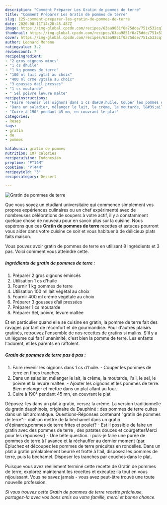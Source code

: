 ```yaml
---
description: "Comment Préparer Les Gratin de pommes de terre"
title: "Comment Préparer Les Gratin de pommes de terre"
slug: 125-comment-preparer-les-gratin-de-pommes-de-terre
date: 2020-08-11T14:28:45.487Z
image: https://img-global.cpcdn.com/recipes/63aa9851f0a75dde/751x532cq70/gratin-de-pommes-de-terre-photo-principale-de-la-recette.jpg
thumbnail: https://img-global.cpcdn.com/recipes/63aa9851f0a75dde/751x532cq70/gratin-de-pommes-de-terre-photo-principale-de-la-recette.jpg
cover: https://img-global.cpcdn.com/recipes/63aa9851f0a75dde/751x532cq70/gratin-de-pommes-de-terre-photo-principale-de-la-recette.jpg
author: Leonard Moreno
ratingvalue: 3.2
reviewcount: 7
recipeingredient:
- "2 gros oignons mincs"
- "1 cs dhuile"
- "1 kg pommes de terre"
- "100 ml lait vgtal au choix"
- "400 ml crme vgtale au choix"
- "3 gousses dail presses"
- "1 cs moutarde"
- " Sel poivre levure malte"
recipeinstructions:
- "Faire revenir les oignons dans 1 cs d&#39;huile. Couper les pommes de terre en fines tranches."
- "Dans un saladier, mélanger le lait, la crème, la moutarde, l&#39;ail, le sel, le poivre et la levure maltée. Ajouter les oignons et les pommes de terre. Bien mélanger et mettre dans un plat allant au four."
- "Cuire à 190° pendant 45 mn, en couvrant le plat"
categories:
- Resep
tags:
- gratin
- de
- pommes

katakunci: gratin de pommes 
nutrition: 107 calories
recipecuisine: Indonesian
preptime: "PT14M"
cooktime: "PT44M"
recipeyield: "3"
recipecategory: Dessert

---
```



![Gratin de pommes de terre](https://img-global.cpcdn.com/recipes/63aa9851f0a75dde/751x532cq70/gratin-de-pommes-de-terre-photo-principale-de-la-recette.jpg)

Que vous soyez un étudiant universitaire qui commence simplement vos propres expériences culinaires ou un chef expérimenté avec de nombreuses célébrations de soupers à votre actif, il y a constamment quelque chose de nouveau pour en savoir plus sur la cuisine. Nous espérons que ces <strong> Gratin de pommes de terre </strong> recettes et astuces pourront vous aider dans votre cuisine ce soir et vous habituer à de délicieux plats faits maison.

<!--inarticleads1-->

Vous pouvez avoir gratin de pommes de terre en utilisant 8 Ingrédients et 3 pas. Voici comment vous atteindre cette.

##### Ingrédients de gratin de pommes de terre :

1. Préparer 2 gros oignons émincés
1. Utilisation 1 cs d&#39;huile
1. Fournir 1 kg pommes de terre
1. Utilisation 100 ml lait végétal au choix
1. Fournir 400 ml crème végétale au choix
1. Préparer 3 gousses d’ail pressées
1. Préparer 1 cs moutarde
1. Préparer  Sel, poivre, levure maltée


Et en particulier quand elle se cuisine en gratin, la pomme de terre fait des ravages par tant de réconfort et de gourmandise. Pour d&#39;autres plaisirs gratinés, retrouvez l&#39;ensemble de nos recettes de gratins si malins. S&#39;il y a un légume qui fait l&#39;unanimité, c&#39;est bien la pomme de terre. Les enfants l&#39;adorent, et les parents en raffolent. 

<!--inarticleads2-->

##### Gratin de pommes de terre pas à pas :

1. Faire revenir les oignons dans 1 cs d&#39;huile. - Couper les pommes de terre en fines tranches.
1. Dans un saladier, mélanger le lait, la crème, la moutarde, l&#39;ail, le sel, le poivre et la levure maltée. - Ajouter les oignons et les pommes de terre. Bien mélanger et mettre dans un plat allant au four.
1. Cuire à 190° pendant 45 mn, en couvrant le plat


Déposez-les dans un plat à gratin, versez la crème. La version traditionnelle du gratin dauphinois, originaire du Dauphiné : des pommes de terre cuites dans un lait aromatique. Questions-Réponses contenant &#34;gratin de pommes de terre&#34;:- doit-on mettre de la béchamel dans un gratin d&#39;épinards,pommes de terre frites et poulet? - Est il possible de faire un gratin avec des pommes de terre , des patates douces et courgettesMerci pour les réponses() - Une bête question. : puis-je faire une purée de pommes de terre à l&#39;avance et la réchauffer au dernier moment (par. Épluchez et découpez les pommes de terre précuites en rondelles. Dans un plat à gratin préalablement beurré et frotté à l&#39;ail, disposez les pommes de terre, puis la béchamel. Disposer les tranches par couches dans le plat. 

<!--inarticleads1-->

<p>
Puisque vous avez réellement terminé cette recette de Gratin de pommes de terre, explorez maintenant les recettes et exécutez-la tout en vous réjouissant. Vous ne savez jamais - vous avez peut-être trouvé une toute nouvelle profession.
</p>

<p>
<i>Si vous trouvez cette Gratin de pommes de terre recette précieuse, partagez-la avec vos bons amis ou votre famille, merci et bonne chance.</i>
</p>
